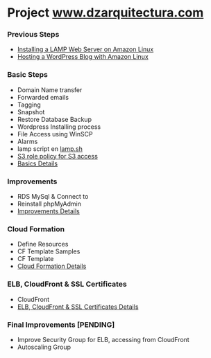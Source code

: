 # Project www.dzarquitectura.com

### Previous Steps
* [Installing a LAMP Web Server on Amazon Linux](installing-a-lamp-web-server-on-amazon-linux.md)
* [Hosting a WordPress Blog with Amazon Linux](hosting-a-wordPress-blog-with-amazon-linux.md)

### Basic Steps

* Domain Name transfer
* Forwarded emails
* Tagging
* Snapshot
* Restore Database Backup
* Wordpress Installing process
* File Access using WinSCP
* Alarms
* lamp script en [lamp.sh](lamp.sh)
* [S3 role policy for S3 access](Role.Policy.S3.access.md)
* [Basics Details](basic.md)

### Improvements

* RDS MySql & Connect to
* Reinstall phpMyAdmin
* [Improvements Details](improvements.md)

### Cloud Formation

* Define Resources
* CF Template Samples
* CF Template
* [Cloud Formation Details](cloud-formation.md)

### ELB, CloudFront & SSL Certificates
* CloudFront 
* [ELB, CloudFront & SSL Certificates Details](elb-cf-ssl.md)

### Final Improvements [PENDING]
* Improve Security Group for ELB, accessing from CloudFront
* Autoscaling Group

